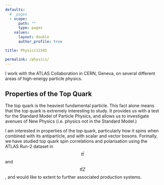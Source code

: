 ```yaml
---
defaults:
  # _pages
  - scope:
      path: ""
      type: pages
    values:
      layout: double
      author_profile: true

title: Physics12345

permalink: /physics/
---
```


<!-- # Physics  -->

I work with the ATLAS Collaboration in CERN, Geneva, on several different areas
of high-energy particle physics.

## Properties of the Top Quark
The top quark is the heaviest fundamental particle. This fact alone means that
the top quark is extremely interesting to study. It provides us with a test for
the Standard Model of Particle Physics, and allows us to investigate
avenues of New Physics (i.e. physics not in the Standard Model.)

I am interested in properties of the top quark, particularly how it spins when
combined with its antiparticle, and with scalar and vector bosons. Formally, we
have studied top quark spin correlations and polarisation using the ATLAS Run-2
dataset in $$ t \bar{t} $$ and $$ t \bar{t} Z $$, and would like to extent to
further associated production systems. 
